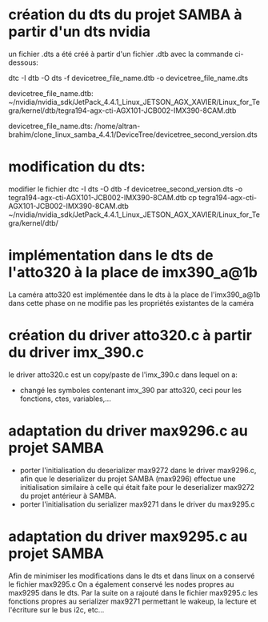 création du dts du projet SAMBA à partir d'un dts nvidia
========================================================

un fichier .dts a été créé à partir d'un fichier .dtb avec la commande ci-dessous:

dtc -I dtb -O dts -f devicetree_file_name.dtb -o devicetree_file_name.dts

devicetree_file_name.dtb: 
~/nvidia/nvidia_sdk/JetPack_4.4.1_Linux_JETSON_AGX_XAVIER/Linux_for_Tegra/kernel/dtb/tegra194-agx-cti-AGX101-JCB002-IMX390-8CAM.dtb

devicetree_file_name.dts:
/home/altran-brahim/clone_linux_samba_4.4.1/DeviceTree/devicetree_second_version.dts



modification du dts:
===================
modifier le fichier 
dtc -I dts -O dtb -f devicetree_second_version.dts -o tegra194-agx-cti-AGX101-JCB002-IMX390-8CAM.dtb
cp tegra194-agx-cti-AGX101-JCB002-IMX390-8CAM.dtb ~/nvidia/nvidia_sdk/JetPack_4.4.1_Linux_JETSON_AGX_XAVIER/Linux_for_Tegra/kernel/dtb/



implémentation dans le dts de l'atto320 à la place de imx390_a@1b
============================================================

La caméra atto320 est implémentée dans le dts à la place de l'imx390_a@1b
dans cette phase on ne modifie pas les propriétés existantes de la caméra




création du driver atto320.c à partir du driver imx_390.c
=========================================================

le driver atto320.c est un copy/paste de l'imx_390.c dans lequel on a:

- changé les symboles contenant imx_390 par atto320, ceci pour les fonctions, ctes, variables,...

adaptation du driver max9296.c au projet SAMBA
==============================================

- porter l'initialisation du deserializer max9272 dans le driver max9296.c, afin que le deserializer du projet SAMBA (max9296) effectue une
  initialisation similaire à celle qui était faite pour le deserializer max9272 du projet antérieur à SAMBA.
- porter l'initialisation du serializer max9271 dans le driver du max9295.c



adaptation du driver max9295.c au projet SAMBA
==============================================
Afin de minimiser les modifications dans le dts et dans linux on a conservé le fichier
max9295.c
On a également conservé les nodes propres au max9295 dans le dts. 
Par la suite on a rajouté dans le fichier max9295.c les fonctions propres au serializer max9271
permettant le wakeup, la lecture et l'écriture sur le bus i2c, etc...







